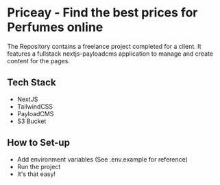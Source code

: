 # Priceay - Find the best prices for Perfumes online
The Repository contains a freelance project completed for a client. It features a fullstack nextjs-payloadcms application to manage and create content for the pages.

## Tech Stack
  - NextJS 
  - TailwindCSS
  - PayloadCMS
  - S3 Bucket

## How to Set-up
  - Add environment variables (See .env.example for reference)
  - Run the project
  - It's that easy!
